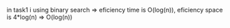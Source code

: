 in task1 i using binary search 
=> eficiency time is O(log(n)),
eficiency space is 4*log(n) => O(log(n))
